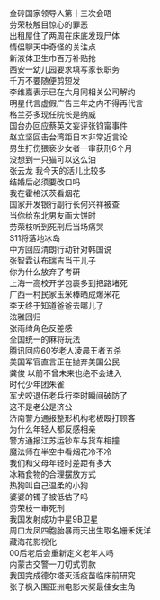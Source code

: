 金砖国家领导人第十三次会晤  
劳荣枝触目惊心的罪恶  
出租屋住了两周在床底发现尸体  
情侣聊天中奇怪的关注点  
新液体卫生巾百万补贴抢  
西安一幼儿园要求填写家长职务  
千万不要随便剪短发  
李维嘉表示已在六月同相关公司解约  
明星代言虚假广告三年之内不得再代言  
格兰芬多现任院长是纳威  
国台办回应蔡英文妄评张钧甯事件  
赵立坚回击台湾距日本非常近言论  
男生打伤猥亵少女者一审获刑6个月  
没想到一只猫可以这么油  
张云龙 我今天的活儿比较多  
结婚后必须要改口吗  
我在霍格沃茨看烟花  
国家开发银行副行长何兴祥被查  
当你给东北男友画大饼时  
劳荣枝听到死刑后当场痛哭  
S11将落地冰岛  
中方回应清朗行动针对韩国说  
张智霖认布瑞吉当干儿子  
你为什么放弃了考研  
上海一高校开学包裹多到把路堵死  
广西一村民家玉米棒晒成爆米花  
李天终于知道爸爸去哪儿了  
泫雅回归  
张雨绮角色反差感  
全国统一的麻将玩法  
腾讯回应60岁老人凌晨王者五杀  
美国军官直言正在抛弃美国公民  
龚俊 以前不曾未来也绝不会进入  
时代少年团朱雀  
军犬咬退伍老兵行李时瞬间破防了  
这不是老公是济公  
济南警方通报整形机构老板殴打顾客  
为什么年轻人都反感相亲  
警方通报江苏运钞车与货车相撞  
魔法师在半空中看烟花冷不冷  
我们和父母年轻时差距有多大  
冰箱食物的合理摆放方式  
热狗叫自己温柔的小狗  
婆婆的镯子被低估了吗  
劳荣枝一审死刑  
我国发射成功中星9B卫星  
周口龙凤四胞胎暴雨天出生取名姗禾妩洋  
藏海花影视化  
00后老后会重新定义老年人吗  
内蒙古交警一刀切式罚款  
我国完成德尔塔灭活疫苗临床前研究  
张子枫入围亚洲电影大奖最佳女主角  
